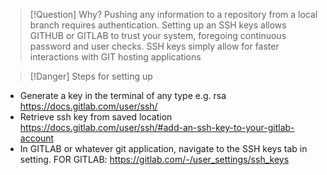 
> [!Question] Why?
> Pushing any information to a repository from a local branch requires authentication. Setting up an SSH keys allows GITHUB or GITLAB to trust your system, foregoing continuous password and user checks.  SSH keys simply allow for faster interactions with GIT hosting applications 


> [!Danger] Steps for setting up
> 

- Generate a key in the terminal of any type e.g. rsa https://docs.gitlab.com/user/ssh/
- Retrieve ssh key from saved location https://docs.gitlab.com/user/ssh/#add-an-ssh-key-to-your-gitlab-account
- In GITLAB or whatever git application, navigate to the SSH keys tab in setting. FOR GITLAB: https://gitlab.com/-/user_settings/ssh_keys
